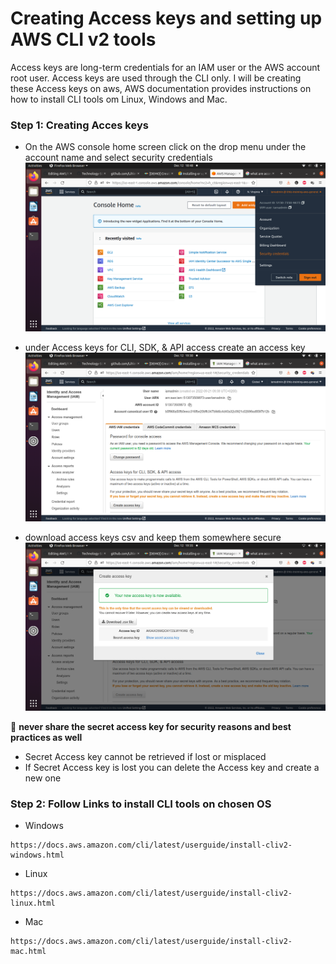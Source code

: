 # Creating Access keys and setting up AWS CLI v2 tools
Access keys are long-term credentials for an IAM user or the AWS account root user. Access keys are used through the CLI only. I will be creating these Access keys on aws, AWS documentation provides instructions on how to install CLI tools om Linux, Windows and Mac.

### Step 1: Creating Acces keys

- On the AWS console home screen click on the drop menu under the account name and select security credentials
![drop menu](Creating-Access-Keys-and-setting-up-AWS-CLI-v2-tools/Images/1.png)

- under Access keys for CLI, SDK, & API access create an access key
![create access key](Creating-Access-Keys-and-setting-up-AWS-CLI-v2-tools/Images/2.png)

- download access keys csv and keep them somewhere secure
![access keys csv](Creating-Access-Keys-and-setting-up-AWS-CLI-v2-tools/Images/3.png)

:triangular_flag_on_post: **never share the secret access key for security reasons and best practices as well**
- Secret Access key cannot be retrieved if lost or misplaced
- If Secret Access key is lost you can delete the Access key and create a new one

### Step 2: Follow Links to install CLI tools on chosen OS
- Windows
```
https://docs.aws.amazon.com/cli/latest/userguide/install-cliv2-windows.html
```

- Linux
```
https://docs.aws.amazon.com/cli/latest/userguide/install-cliv2-linux.html
```

- Mac
```
https://docs.aws.amazon.com/cli/latest/userguide/install-cliv2-mac.html
```
